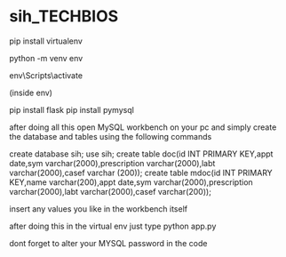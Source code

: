 # sih_TECHBIOS

pip install virtualenv 

python -m venv env

env\Scripts\activate

(inside env)

pip install flask
pip install pymysql

after doing all this open MySQL workbench on your pc and simply 
create the database and tables using the following commands

create database sih;
use sih;
create table doc(id INT PRIMARY KEY,appt date,sym varchar(2000),prescription varchar(2000),labt varchar(2000),casef varchar (200));
create table mdoc(id INT PRIMARY KEY,name varchar(200),appt date,sym varchar(2000),prescription varchar(2000),labt varchar(2000),casef varchar(200));

insert any values you like in the workbench itself


after doing this in the virtual env 
just type python app.py

dont forget to alter your MYSQL password in the code
